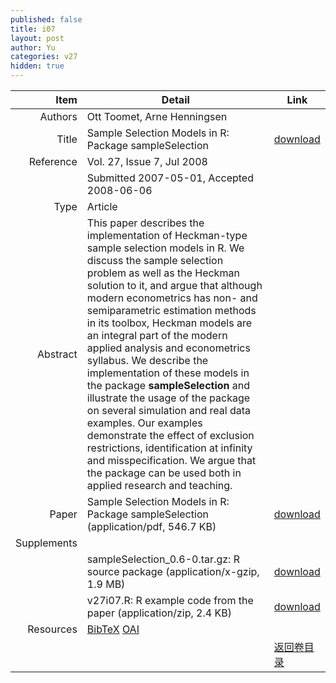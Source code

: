```yaml
---
published: false
title: i07
layout: post
author: Yu
categories: v27
hidden: true
---
```


| Item | Detail | Link |
|---:|---|---|
| Authors | Ott Toomet, Arne Henningsen| |
| Title |Sample Selection Models in R: Package sampleSelection | [download](http://www.jstatsoft.org/v27/i07/paper) |
| Reference |Vol. 27, Issue 7, Jul 2008 | |
| | Submitted 2007-05-01, Accepted 2008-06-06| | 
| Type | Article| |
| Abstract | This paper describes the implementation of Heckman-type sample selection models in R. We discuss the sample selection problem as well as the Heckman solution to it, and argue that although modern econometrics has non- and semiparametric estimation methods in its toolbox, Heckman models are an integral part of the modern applied analysis and econometrics syllabus. We describe the implementation of these models in the package <b>sampleSelection</b> and illustrate the usage of the package on several simulation and real data examples. Our examples demonstrate the effect of exclusion restrictions, identification at infinity and misspecification. We argue that the package can be used both in applied research and teaching.| |
| Paper | Sample Selection Models in R: Package sampleSelection  (application/pdf, 546.7 KB)| [download](http://www.jstatsoft.org/v27/i07/paper) |
| Supplements | | |
| |sampleSelection_0.6-0.tar.gz: R source package  (application/x-gzip, 1.9 MB)|  [download](http://www.jstatsoft.org/v27/i07/supp/1) |
| |v27i07.R: R example code from the paper  (application/zip, 2.4 KB)|  [download](http://www.jstatsoft.org/v27/i07/supp/2) |
| Resources | [BibTeX](http://www.jstatsoft.org/v27/i07/bibtex) [OAI](http://www.jstatsoft.org/oai?verb=GetRecord&identifier=oai.jstatsoft/v27/i07&prefix=oai_dc)| |
| |  | [返回卷目录]({{site.baseurl}}/volume/v27.html) |